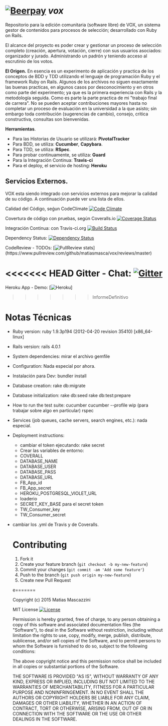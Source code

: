 [![Beerpay](http://test.beerpay.io/matiasmasca/vox/badge.svg?style=flat-square)](http://test.beerpay.io/matiasmasca/vox)
***vox***
===
Repositorio para la edición comunitaria (software libre) de VOX, un sistema gestor de contenidos para procesos de selección; desarrollado con Ruby on Rails.

El alcance del proyecto es poder crear y gestionar un proceso de selección completo (creación, apertura, votación, cierre) con sus usuarios asociados: organizador y jurado. Administrando un padrón y teniendo acceso al escrutinio de los votos.

**El Origen.**
En esencia es un experimento de aplicación y practica de los conceptos de BDD y TDD utilizando el lenguaje de programación Ruby y el framework Ruby on Rails.
Algunos de los archivos no siguen exactamente las buenas practicas, en algunos casos por desconocimiento y en otros como parte del experimento; ya que es la primera experiencia con Rails y la metodología seguida.
Como es parte la parte practica de mi "trabajo final de carrera". No se pueden aceptar contribuciones mayores hasta no completar un proceso de evaluación en la universidad a la que asisto; sin embargo toda contribución (sugerencias de cambio), consejo, critica constructiva, consultas son bienvenidas.

**Herramientas**.
  - Para las Historias de Usuario se utilizará: **PivotalTracker**
  - Para BDD, se utiliza: **Cucumber**, **Capybara**.
  - Para TDD, se utiliza: **RSpec**.
  - Para probar continuamente, se utiliza: **Guard**
  - Para la Integración Continua: **Travis-ci**
  - Para el deploy, el servicio de hosting: **Heroku**

**Servicios Externos.**
-----------------------
VOX esta siendo integrado con servicios externos para mejorar la calidad de su código. A continuación puede ver una lista de ellos.

Calidad del Código, seǵun CodeClimate
    [![Code Climate](https://codeclimate.com/github/matiasmasca/vox.png)](https://codeclimate.com/github/matiasmasca/vox)

Covertura de código con pruebas, según Coveralls.io
    [![Coverage Status](https://coveralls.io/repos/matiasmasca/vox/badge.png)](https://coveralls.io/r/matiasmasca/vox)

Integración Continua: con Travis-ci.org
    [![Build Status](https://travis-ci.org/matiasmasca/vox.svg?branch=master)](https://travis-ci.org/matiasmasca/vox)

Dependency Status:
    [![Dependency Status](https://gemnasium.com/matiasmasca/vox.svg)](https://gemnasium.com/matiasmasca/vox)

CodeReview - TODOs:
[![PullReview stats](https://www.pullreview.com/github/matiasmasca/vox/badges/master.svg?)](https://www.pullreview.com/github/matiasmasca/vox/reviews/master)

<<<<<<< HEAD
Gitter - Chat:
[![Gitter](https://badges.gitter.im/Join%20Chat.svg)](https://gitter.im/matiasmasca/vox?utm_source=badge&utm_medium=badge&utm_campaign=pr-badge&utm_content=badge)
=======
Heroku App - Demo:
    [![Heroku](http://heroku-badge.herokuapp.com/?app=tfa-vox&root=/paginas/home.html)]
>>>>>>> InformeDefinitivo

**Notas Técnicas**
===========

* Ruby version:
    ruby 1.9.3p194 (2012-04-20 revision 35410) [x86_64-linux]

* Rails version:
    rails 4.0.1

* System dependencies:
    mirar el archivo gemfile

* Configuration:
    Nada especial por ahora.

* Instalación para Dev:
    bundler install

* Database creation:
    rake db:migrate

* Database initialization:
    rake db:seed
    rake db:test:prepare

* How to run the test suite:
    cucumber
    cucumber --profile wip (para trabajar sobre algo en particular)
    rspec

* Services (job queues, cache servers, search engines, etc.):
    nada especial.

* Deployment instructions:
  - cambiar el token ejecutando: rake secret
  - Crear las variables de entorno:
  * COVERALL
  * DATABASE_NAME
  * DATABASE_USER
  * DATABASE_PASS
  * DATABASE_URL
  * FB_App_id
  * FB_App_secret
  * HEROKU_POSTGRESQL_VIOLET_URL
  * loaderio
  * SECRET_KEY_BASE para el secret token
  * TW_Consumer_key
  * TW_Consumer_secret
 - cambiar los .yml de Travis y de Coveralls.



   Contributing
   ============

     1. Fork it
     2. Create your feature branch (`git checkout -b my-new-feature`)
     3. Commit your changes (`git commit -am 'Add some feature'`)
     4. Push to the branch (`git push origin my-new-feature`)
     5. Create new Pull Request

     e=======

     Copyright (c) 2015  Matias Mascazzini

     MIT License [![License](http://img.shields.io/badge/license-MIT-brightgreen.svg?style=flat-square)](http://opensource.org/licenses/MIT)

     Permission is hereby granted, free of charge, to any person obtaining
     a copy of this software and associated documentation files (the
     "Software"), to deal in the Software without restriction, including
     without limitation the rights to use, copy, modify, merge, publish,
     distribute, sublicense, and/or sell copies of the Software, and to
     permit persons to whom the Software is furnished to do so, subject to
     the following conditions:

     The above copyright notice and this permission notice shall be
     included in all copies or substantial portions of the Software.

     THE SOFTWARE IS PROVIDED "AS IS", WITHOUT WARRANTY OF ANY KIND,
     EXPRESS OR IMPLIED, INCLUDING BUT NOT LIMITED TO THE WARRANTIES OF
     MERCHANTABILITY, FITNESS FOR A PARTICULAR PURPOSE AND
     NONINFRINGEMENT. IN NO EVENT SHALL THE AUTHORS OR COPYRIGHT HOLDERS BE
     LIABLE FOR ANY CLAIM, DAMAGES OR OTHER LIABILITY, WHETHER IN AN ACTION
     OF CONTRACT, TORT OR OTHERWISE, ARISING FROM, OUT OF OR IN CONNECTION
     WITH THE SOFTWARE OR THE USE OR OTHER DEALINGS IN THE SOFTWARE.
